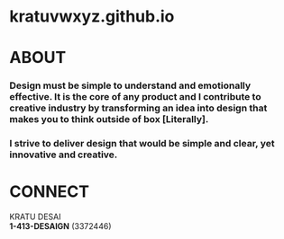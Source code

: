 # kratuvwxyz.github.io

# ABOUT

### Design must be simple to understand and emotionally effective. It is the core of any product and I contribute to creative industry by transforming an idea into design that makes you to think outside of box [Literally]. 

### I strive to deliver design that would be simple and clear, yet innovative and creative.

# CONNECT

KRATU DESAI<br/>
**1-413-DESAIGN** (3372446)




